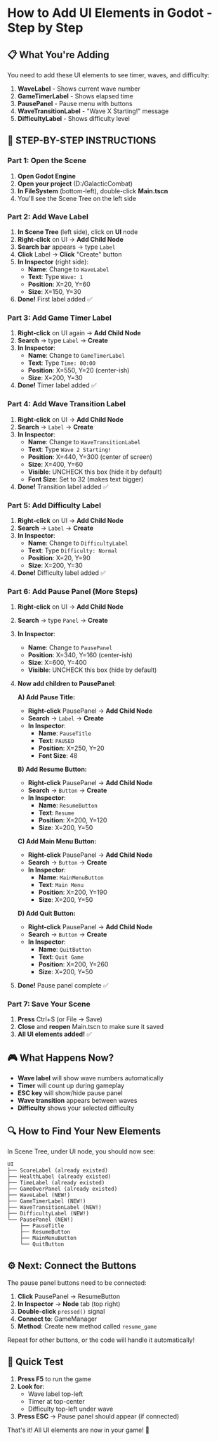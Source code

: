 # How to Add UI Elements in Godot - Step by Step

## 📋 What You're Adding

You need to add these UI elements to see timer, waves, and difficulty:
1. **WaveLabel** - Shows current wave number
2. **GameTimerLabel** - Shows elapsed time
3. **PausePanel** - Pause menu with buttons
4. **WaveTransitionLabel** - "Wave X Starting!" message
5. **DifficultyLabel** - Shows difficulty level

## 🎯 STEP-BY-STEP INSTRUCTIONS

### Part 1: Open the Scene

1. **Open Godot Engine**
2. **Open your project** (D:/GalacticCombat)
3. **In FileSystem** (bottom-left), double-click **Main.tscn**
4. You'll see the Scene Tree on the left side

### Part 2: Add Wave Label

1. **In Scene Tree** (left side), click on **UI** node
2. **Right-click** on UI → **Add Child Node**
3. **Search bar** appears → type `Label`
4. **Click** Label → **Click** "Create" button
5. **In Inspector** (right side):
   - **Name**: Change to `WaveLabel`
   - **Text**: Type `Wave: 1`
   - **Position**: X=20, Y=60
   - **Size**: X=150, Y=30
6. **Done!** First label added ✅

### Part 3: Add Game Timer Label

1. **Right-click** on UI again → **Add Child Node**
2. **Search** → type `Label` → **Create**
3. **In Inspector**:
   - **Name**: Change to `GameTimerLabel`
   - **Text**: Type `Time: 00:00`
   - **Position**: X=550, Y=20 (center-ish)
   - **Size**: X=200, Y=30
4. **Done!** Timer label added ✅

### Part 4: Add Wave Transition Label

1. **Right-click** on UI → **Add Child Node**
2. **Search** → `Label` → **Create**
3. **In Inspector**:
   - **Name**: Change to `WaveTransitionLabel`
   - **Text**: Type `Wave 2 Starting!`
   - **Position**: X=440, Y=300 (center of screen)
   - **Size**: X=400, Y=60
   - **Visible**: UNCHECK this box (hide it by default)
   - **Font Size**: Set to 32 (makes text bigger)
4. **Done!** Transition label added ✅

### Part 5: Add Difficulty Label

1. **Right-click** on UI → **Add Child Node**
2. **Search** → `Label` → **Create**
3. **In Inspector**:
   - **Name**: Change to `DifficultyLabel`
   - **Text**: Type `Difficulty: Normal`
   - **Position**: X=20, Y=90
   - **Size**: X=200, Y=30
4. **Done!** Difficulty label added ✅

### Part 6: Add Pause Panel (More Steps)

1. **Right-click** on UI → **Add Child Node**
2. **Search** → type `Panel` → **Create**
3. **In Inspector**:
   - **Name**: Change to `PausePanel`
   - **Position**: X=340, Y=160 (center-ish)
   - **Size**: X=600, Y=400
   - **Visible**: UNCHECK this box (hide by default)

4. **Now add children to PausePanel**:

   **A) Add Pause Title:**
   - **Right-click** PausePanel → **Add Child Node**
   - **Search** → `Label` → **Create**
   - **In Inspector**:
     - **Name**: `PauseTitle`
     - **Text**: `PAUSED`
     - **Position**: X=250, Y=20
     - **Font Size**: 48

   **B) Add Resume Button:**
   - **Right-click** PausePanel → **Add Child Node**
   - **Search** → `Button` → **Create**
   - **In Inspector**:
     - **Name**: `ResumeButton`
     - **Text**: `Resume`
     - **Position**: X=200, Y=120
     - **Size**: X=200, Y=50

   **C) Add Main Menu Button:**
   - **Right-click** PausePanel → **Add Child Node**
   - **Search** → `Button` → **Create**
   - **In Inspector**:
     - **Name**: `MainMenuButton`
     - **Text**: `Main Menu`
     - **Position**: X=200, Y=190
     - **Size**: X=200, Y=50

   **D) Add Quit Button:**
   - **Right-click** PausePanel → **Add Child Node**
   - **Search** → `Button` → **Create**
   - **In Inspector**:
     - **Name**: `QuitButton`
     - **Text**: `Quit Game`
     - **Position**: X=200, Y=260
     - **Size**: X=200, Y=50

5. **Done!** Pause panel complete ✅

### Part 7: Save Your Scene

1. **Press** Ctrl+S (or File → Save)
2. **Close** and **reopen** Main.tscn to make sure it saved
3. **All UI elements added!** ✅

## 🎮 What Happens Now?

- **Wave label** will show wave numbers automatically
- **Timer** will count up during gameplay
- **ESC key** will show/hide pause panel
- **Wave transition** appears between waves
- **Difficulty** shows your selected difficulty

## 🔍 How to Find Your New Elements

In Scene Tree, under UI node, you should now see:
```
UI
├── ScoreLabel (already existed)
├── HealthLabel (already existed)
├── TimeLabel (already existed)
├── GameOverPanel (already existed)
├── WaveLabel (NEW!)
├── GameTimerLabel (NEW!)
├── WaveTransitionLabel (NEW!)
├── DifficultyLabel (NEW!)
└── PausePanel (NEW!)
    ├── PauseTitle
    ├── ResumeButton
    ├── MainMenuButton
    └── QuitButton
```

## ⚙️ Next: Connect the Buttons

The pause panel buttons need to be connected:

1. **Click** PausePanel → ResumeButton
2. **In Inspector** → **Node** tab (top right)
3. **Double-click** `pressed()` signal
4. **Connect to**: GameManager
5. **Method**: Create new method called `resume_game`

Repeat for other buttons, or the code will handle it automatically!

## 🎯 Quick Test

1. **Press F5** to run the game
2. **Look for**:
   - Wave label top-left
   - Timer at top-center
   - Difficulty top-left under wave
3. **Press ESC** → Pause panel should appear (if connected)

That's it! All UI elements are now in your game! 🎉
